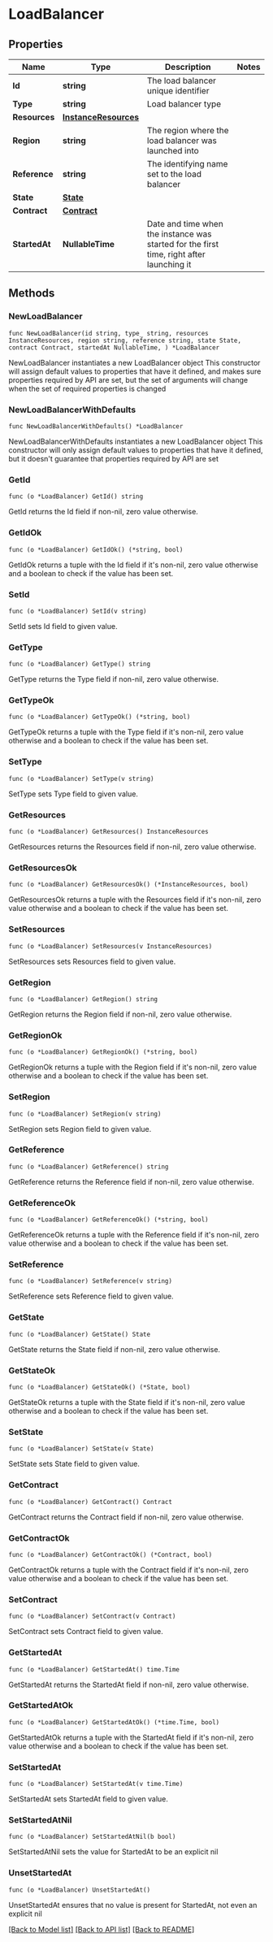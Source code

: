 # LoadBalancer

## Properties

Name | Type | Description | Notes
------------ | ------------- | ------------- | -------------
**Id** | **string** | The load balancer unique identifier | 
**Type** | **string** | Load balancer type | 
**Resources** | [**InstanceResources**](InstanceResources.md) |  | 
**Region** | **string** | The region where the load balancer was launched into | 
**Reference** | **string** | The identifying name set to the load balancer | 
**State** | [**State**](State.md) |  | 
**Contract** | [**Contract**](Contract.md) |  | 
**StartedAt** | **NullableTime** | Date and time when the instance was started for the first time, right after launching it | 

## Methods

### NewLoadBalancer

`func NewLoadBalancer(id string, type_ string, resources InstanceResources, region string, reference string, state State, contract Contract, startedAt NullableTime, ) *LoadBalancer`

NewLoadBalancer instantiates a new LoadBalancer object
This constructor will assign default values to properties that have it defined,
and makes sure properties required by API are set, but the set of arguments
will change when the set of required properties is changed

### NewLoadBalancerWithDefaults

`func NewLoadBalancerWithDefaults() *LoadBalancer`

NewLoadBalancerWithDefaults instantiates a new LoadBalancer object
This constructor will only assign default values to properties that have it defined,
but it doesn't guarantee that properties required by API are set

### GetId

`func (o *LoadBalancer) GetId() string`

GetId returns the Id field if non-nil, zero value otherwise.

### GetIdOk

`func (o *LoadBalancer) GetIdOk() (*string, bool)`

GetIdOk returns a tuple with the Id field if it's non-nil, zero value otherwise
and a boolean to check if the value has been set.

### SetId

`func (o *LoadBalancer) SetId(v string)`

SetId sets Id field to given value.


### GetType

`func (o *LoadBalancer) GetType() string`

GetType returns the Type field if non-nil, zero value otherwise.

### GetTypeOk

`func (o *LoadBalancer) GetTypeOk() (*string, bool)`

GetTypeOk returns a tuple with the Type field if it's non-nil, zero value otherwise
and a boolean to check if the value has been set.

### SetType

`func (o *LoadBalancer) SetType(v string)`

SetType sets Type field to given value.


### GetResources

`func (o *LoadBalancer) GetResources() InstanceResources`

GetResources returns the Resources field if non-nil, zero value otherwise.

### GetResourcesOk

`func (o *LoadBalancer) GetResourcesOk() (*InstanceResources, bool)`

GetResourcesOk returns a tuple with the Resources field if it's non-nil, zero value otherwise
and a boolean to check if the value has been set.

### SetResources

`func (o *LoadBalancer) SetResources(v InstanceResources)`

SetResources sets Resources field to given value.


### GetRegion

`func (o *LoadBalancer) GetRegion() string`

GetRegion returns the Region field if non-nil, zero value otherwise.

### GetRegionOk

`func (o *LoadBalancer) GetRegionOk() (*string, bool)`

GetRegionOk returns a tuple with the Region field if it's non-nil, zero value otherwise
and a boolean to check if the value has been set.

### SetRegion

`func (o *LoadBalancer) SetRegion(v string)`

SetRegion sets Region field to given value.


### GetReference

`func (o *LoadBalancer) GetReference() string`

GetReference returns the Reference field if non-nil, zero value otherwise.

### GetReferenceOk

`func (o *LoadBalancer) GetReferenceOk() (*string, bool)`

GetReferenceOk returns a tuple with the Reference field if it's non-nil, zero value otherwise
and a boolean to check if the value has been set.

### SetReference

`func (o *LoadBalancer) SetReference(v string)`

SetReference sets Reference field to given value.


### GetState

`func (o *LoadBalancer) GetState() State`

GetState returns the State field if non-nil, zero value otherwise.

### GetStateOk

`func (o *LoadBalancer) GetStateOk() (*State, bool)`

GetStateOk returns a tuple with the State field if it's non-nil, zero value otherwise
and a boolean to check if the value has been set.

### SetState

`func (o *LoadBalancer) SetState(v State)`

SetState sets State field to given value.


### GetContract

`func (o *LoadBalancer) GetContract() Contract`

GetContract returns the Contract field if non-nil, zero value otherwise.

### GetContractOk

`func (o *LoadBalancer) GetContractOk() (*Contract, bool)`

GetContractOk returns a tuple with the Contract field if it's non-nil, zero value otherwise
and a boolean to check if the value has been set.

### SetContract

`func (o *LoadBalancer) SetContract(v Contract)`

SetContract sets Contract field to given value.


### GetStartedAt

`func (o *LoadBalancer) GetStartedAt() time.Time`

GetStartedAt returns the StartedAt field if non-nil, zero value otherwise.

### GetStartedAtOk

`func (o *LoadBalancer) GetStartedAtOk() (*time.Time, bool)`

GetStartedAtOk returns a tuple with the StartedAt field if it's non-nil, zero value otherwise
and a boolean to check if the value has been set.

### SetStartedAt

`func (o *LoadBalancer) SetStartedAt(v time.Time)`

SetStartedAt sets StartedAt field to given value.


### SetStartedAtNil

`func (o *LoadBalancer) SetStartedAtNil(b bool)`

 SetStartedAtNil sets the value for StartedAt to be an explicit nil

### UnsetStartedAt
`func (o *LoadBalancer) UnsetStartedAt()`

UnsetStartedAt ensures that no value is present for StartedAt, not even an explicit nil

[[Back to Model list]](../README.md#documentation-for-models) [[Back to API list]](../README.md#documentation-for-api-endpoints) [[Back to README]](../README.md)


